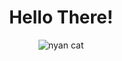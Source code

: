 
<h1 align="center">Hello There!</h1>
<p align="center">
  <img src="https://thumbs.gfycat.com/FlusteredSourAnhinga.webp" alt="nyan cat" title="gfycat.com/@streamlabs-upload" />
</p>
